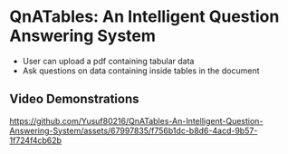 # QnATables: An Intelligent Question Answering System
- User can upload a pdf containing tabular data
- Ask questions on data containing inside tables in the document

## Video Demonstrations
https://github.com/Yusuf80216/QnATables-An-Intelligent-Question-Answering-System/assets/67997835/f756b1dc-b8d6-4acd-9b57-1f724f4cb62b

